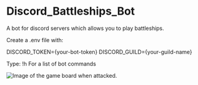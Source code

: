 # Discord_Battleships_Bot
A bot for discord servers which allows you to play battleships.

Create a .env file with:

DISCORD_TOKEN={your-bot-token}
DISCORD_GUILD={your-guild-name}

Type:
!h
For a list of bot commands

![Image of the game board when attacked.](https://github.com/Armands-D/Discord_Battleships_Bot/master/attacked_board.png?)
